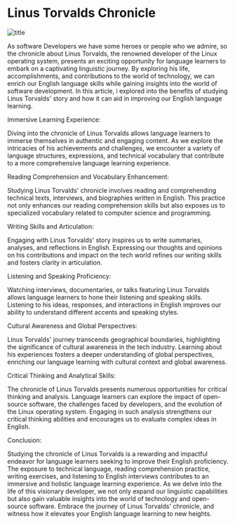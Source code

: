 
# Linus Torvalds Chronicle

![title](https://i0.wp.com/www.itsfoss.net/wp-content/uploads/2021/08/lt-1.jpg?w=700&ssl=1)


As software Developers we have some heroes or people who we admire, so the chronicle about Linus Torvalds, the renowned developer of the Linux operating system, presents an exciting opportunity for language learners to embark on a captivating linguistic journey. By exploring his life, accomplishments, and contributions to the world of technology, we can enrich our English language skills while gaining insights into the world of software development. In this article, i explored into the benefits of studying Linus Torvalds' story and how it can aid in improving our English language learning.

Immersive Learning Experience:

Diving into the chronicle of Linus Torvalds allows language learners to immerse themselves in authentic and engaging content. As we explore the intricacies of his achievements and challenges, we encounter a variety of language structures, expressions, and technical vocabulary that contribute to a more comprehensive language learning experience.

Reading Comprehension and Vocabulary Enhancement:

Studying Linus Torvalds' chronicle involves reading and comprehending technical texts, interviews, and biographies written in English. This practice not only enhances our reading comprehension skills but also exposes us to specialized vocabulary related to computer science and programming.

Writing Skills and Articulation:

Engaging with Linus Torvalds' story inspires us to write summaries, analyses, and reflections in English. Expressing our thoughts and opinions on his contributions and impact on the tech world refines our writing skills and fosters clarity in articulation.

Listening and Speaking Proficiency:

Watching interviews, documentaries, or talks featuring Linus Torvalds allows language learners to hone their listening and speaking skills. Listening to his ideas, responses, and interactions in English improves our ability to understand different accents and speaking styles.

Cultural Awareness and Global Perspectives:

Linus Torvalds' journey transcends geographical boundaries, highlighting the significance of cultural awareness in the tech industry. Learning about his experiences fosters a deeper understanding of global perspectives, enriching our language learning with cultural context and global awareness.

Critical Thinking and Analytical Skills:

The chronicle of Linus Torvalds presents numerous opportunities for critical thinking and analysis. Language learners can explore the impact of open-source software, the challenges faced by developers, and the evolution of the Linux operating system. Engaging in such analysis strengthens our critical thinking abilities and encourages us to evaluate complex ideas in English.

Conclusion:

Studying the chronicle of Linus Torvalds is a rewarding and impactful endeavor for language learners seeking to improve their English proficiency. The exposure to technical language, reading comprehension practice, writing exercises, and listening to English interviews contributes to an immersive and holistic language learning experience. As we delve into the life of this visionary developer, we not only expand our linguistic capabilities but also gain valuable insights into the world of technology and open-source software. Embrace the journey of Linus Torvalds' chronicle, and witness how it elevates your English language learning to new heights.